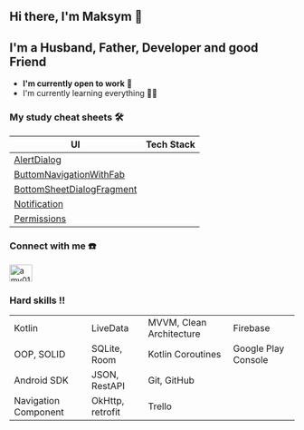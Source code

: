 ## Hi there, I'm Maksym 👋
## I'm a Husband, Father, Developer and good Friend
- **I'm currently open to work** :monocle_face:
- I'm currently learning everything :man_student:
### My study cheat sheets :hammer_and_wrench:
| **UI** | **Tech Stack** |
|---|---|
| [AlertDialog](https://github.com/amv0107/CustomAlertDialog)                       | []() |
| [ButtomNavigationWithFab](https://github.com/amv0107/DemoButtomNavigationWithFab) | []() | 
| [BottomSheetDialogFragment](https://github.com/amv0107/BottomSheetDialogFragment) | []() |
| [Notification](https://github.com/amv0107/Notifications)                          | []() |
| [Permissions](https://github.com/amv0107/Notifications)                           | []() |


### Connect with me :phone:
<p align="left">
<a href="https://linkedin.com/in/amv0107" target="blank"><img align="center" src="https://raw.githubusercontent.com/rahuldkjain/github-profile-readme-generator/master/src/images/icons/Social/linked-in-alt.svg" alt="amv0107" height="30" width="40" /></a>
</p>

### Hard skills :bangbang:
|||||
|--------------------|----------------|------------------------|-------------------|
|Kotlin              |LiveData        |MVVM, Clean Architecture|Firebase           |
|OOP, SOLID          |SQLite, Room    |Kotlin Coroutines       |Google Play Console|
|Android SDK         |JSON, RestAPI   |Git, GitHub             |                   |
|Navigation Component|OkHttp, retrofit|Trello                  |                   |
